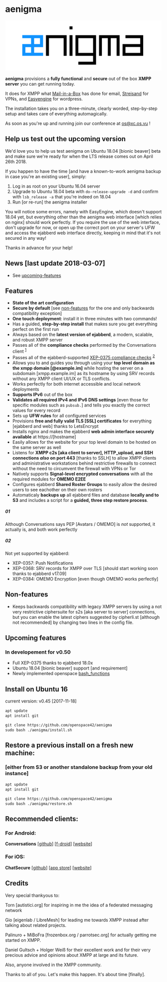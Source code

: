 # aenigma

![aenigma logo](logo/aenigma_logo.png?raw=true)

**aenigma** provisions a **fully functional** and **secure** out of the box **XMPP server** you can get running today.

It does for XMPP what [Mail-in-a-Box](https://github.com/mail-in-a-box/mailinabox) has done for email, [Streisand](https://github.com/StreisandEffect/streisand) for VPNs, and [Easyengine](https://easyengine.io/) for wordpress.

The installation takes you on a three-minute, clearly worded, step-by-step setup and takes care of everything automagically.

As soon as you're up and running join our conference at os@xc.os.vu !

## Help us test out the upcoming version

We'd love you to help us test aenigma on Ubuntu 18.04 [bionic beaver] beta and make sure we're ready for when the LTS release comes out on April 26th 2018.

If you happen to have the time [and have a known-to-work aenigma backup in case you're an existing user], simply:

1. Log in as root on your Ubuntu 16.04 server
1. Upgrade to Ubuntu 18.04 beta with `do-release-upgrade -d` and confirm with `lsb_release -a` that you're indeed on 18.04
2. Run [or re-run] the aenigma installer

You will notice some errors, namely with EasyEngine, which doesn't support 18.04 yet, but everything other than the aenigma web interface [which relies on nginx] should work perfectly. If you require the use of the web interface, don't upgrade for now, or open up the correct port on your server's UFW and access the ejabberd web interface directly, keeping in mind that it's not secured in any way!

Thanks in advance for your help!

## News [last update 2018-03-07]

* See [upcoming-features](#upcoming-features)

## Features

* **State of the art configuration**
* **Secure by default** [see [non-features](#non-features) for the one and only backwards compatibility exception]
* **One touch deployment**: install it in three minutes with two commands!
* Has a guided, **step-by-step install** that makes sure you get everything perfect on the first run
* Always based on the **latest version of ejabberd**, a modern, scalable, and robust XMPP server
* Passes all of the **compliance checks** performed by the Conversations client <sup>[1](#01)
* Passes all of the ejabberd-supported [XEP-0375 compliance checks](https://github.com/iNPUTmice/ComplianceTester) <sup>[2](#02)
* Allows you to and guides you through using your **top level domain as the xmpp domain [@example.im]** while hosting the server on a subdomain [xmpp.example.im] as its hostname by using SRV records without any XMPP client UI/UX or TLS conflicts.
* Works perfectly for both internet accessible and local network deployments
* **Supports IPv6** out of the box
* **Validates all required IPv4 and IPv6 DNS settings** [even those for specific modules such as `pubsub.`] and tells you exactly the correct values for every record
* Sets up **UFW rules** for all configured services
* Provisions **free and fully valid TLS [SSL] certificates** for everything [ejabberd and web] thanks to LetsEncrypt
* Installs nginx and makes the ejabberd **web admin interface securely available** at https://[hostname]
* Easily allows for the website for your top level domain to be hosted on the same server as well
* Listens for **XMPP c2s [aka client to server], HTTP_upload, and SSH connections *also* on port 443** [thanks to SSLH] to allow XMPP clients and administrative workstations behind restrictive firewalls to connect without the need to circumvent the firewall with VPNs or Tor
* Natively supports **Signal-level encrypted conversations** with all the required modules for **OMEMO E2EE**
* Configures ejabberd **Shared Roster Groups** to easily allow the desired users to see eachother on their own rosters
* Automaticaly **backups up** all ejabberd files and database **locally and to S3** and includes a script for a **guided, three step restore process**.

##### 01

Although Conversations says PEP [Avatars / OMEMO] is *not* supported, it actually is, and both work perfectly

##### 02

Not yet supported by ejabberd:

* XEP-0357: Push Notifications
* XEP-0368: SRV records for XMPP over TLS [should start working soon thanks to ejabberd v17.09]
* XEP-0384: OMEMO Encryption [even though OMEMO works perfectly]

## Non-features

* Keeps backwards compatibility with legacy XMPP servers by using a not very restrictive ciphersuite for s2s [aka server to server] connections, but you can enable the latest ciphers suggested by cipherli.st [although not recommended] by changing two lines in the config file.

## Upcoming features

###  In developement for v0.50

* Full XEP-0375 thanks to ejabberd 18.0x
* Ubuntu 18.04 [bionic beaver] support [and requirement]
* Newly implemented openspace [bash_functions](https://github.com/openspace42/bash_functions)

## Install on Ubuntu 16

current version: v0.45 [2017-11-18]

```
apt update
apt install git
```

```
git clone https://github.com/openspace42/aenigma
sudo bash ./aenigma/install.sh
```

## Restore a previous install on a fresh new machine:
### [either from S3 or another standalone backup from your old instance]

```
apt update
apt install git
```

```
git clone https://github.com/openspace42/aenigma
sudo bash ./aenigma/restore.sh
```

## Recommended clients:

### For Android:

**Conversations** [[github](https://github.com/siacs/Conversations)] [[f-droid](https://f-droid.org/packages/eu.siacs.conversations/)] [[website](https://conversations.im/)]

### For iOS:

**ChatSecure** [[github](https://github.com/chatsecure)] [[app store](https://itunes.apple.com/us/app/chatsecure/id464200063)] [[website](https://chatsecure.org/)]

## Credits

Very special thankyous to:

Torn [autistici.org] for inspiring in me the idea of a federated messaging network

Gio [eigenlab / LibreMesh] for leading me towards XMPP instead after talking about related projects.

Palinuro + MiBoFra [frozenbox.org / parrotsec.org] for actually getting me started on XMPP.

Daniel Gultsch + Holger Weiß for their excellent work and for their very precious advice and opinions about XMPP at large and its future.

Also, anyone involved in the XMPP community.

Thanks to all of you. Let's make this happen. It's about time [finally].
